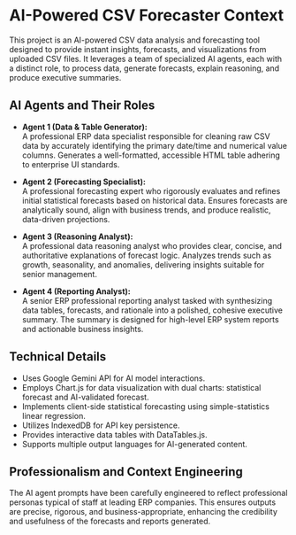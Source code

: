 # AI-Powered CSV Forecaster Context

This project is an AI-powered CSV data analysis and forecasting tool designed to provide instant insights, forecasts, and visualizations from uploaded CSV files. It leverages a team of specialized AI agents, each with a distinct role, to process data, generate forecasts, explain reasoning, and produce executive summaries.

## AI Agents and Their Roles

- **Agent 1 (Data & Table Generator):**  
  A professional ERP data specialist responsible for cleaning raw CSV data by accurately identifying the primary date/time and numerical value columns. Generates a well-formatted, accessible HTML table adhering to enterprise UI standards.

- **Agent 2 (Forecasting Specialist):**  
  A professional forecasting expert who rigorously evaluates and refines initial statistical forecasts based on historical data. Ensures forecasts are analytically sound, align with business trends, and produce realistic, data-driven projections.

- **Agent 3 (Reasoning Analyst):**  
  A professional data reasoning analyst who provides clear, concise, and authoritative explanations of forecast logic. Analyzes trends such as growth, seasonality, and anomalies, delivering insights suitable for senior management.

- **Agent 4 (Reporting Analyst):**  
  A senior ERP professional reporting analyst tasked with synthesizing data tables, forecasts, and rationale into a polished, cohesive executive summary. The summary is designed for high-level ERP system reports and actionable business insights.

## Technical Details

- Uses Google Gemini API for AI model interactions.
- Employs Chart.js for data visualization with dual charts: statistical forecast and AI-validated forecast.
- Implements client-side statistical forecasting using simple-statistics linear regression.
- Utilizes IndexedDB for API key persistence.
- Provides interactive data tables with DataTables.js.
- Supports multiple output languages for AI-generated content.

## Professionalism and Context Engineering

The AI agent prompts have been carefully engineered to reflect professional personas typical of staff at leading ERP companies. This ensures outputs are precise, rigorous, and business-appropriate, enhancing the credibility and usefulness of the forecasts and reports generated.
